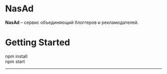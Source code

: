 # NasAd
**NasAd** – cервис объединяющий блоггеров и рекламодателей.

# Getting Started
npm install  
npm start
____
